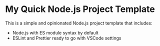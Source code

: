 # My Quick  Node.js Project Template

This is a simple and opinionated Node.js project template that includes:

- Node.js with ES module syntax by default
- ESLint and Prettier ready to go with VSCode settings
